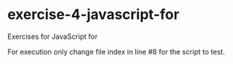 # exercise-4-javascript-for
Exercises for JavaScript for


For execution only change file index in line #8 for the script to test.